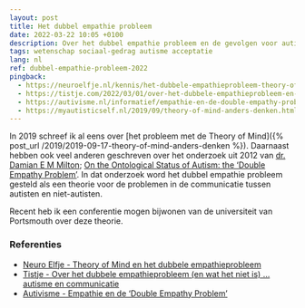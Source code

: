 ```yaml
---
layout: post
title: Het dubbel empathie probleem
date: 2022-03-22 10:05 +0100
description: Over het dubbel empathie probleem en de gevolgen voor autisten
tags: wetenschap sociaal-gedrag autisme acceptatie
lang: nl
ref: dubbel-empathie-probleem-2022
pingback:
  - https://neuroelfje.nl/kennis/het-dubbele-empathieprobleem-theory-of-mind/
  - https://tistje.com/2022/03/01/over-het-dubbele-empathieprobleem-en-wat-het-niet-is-autisme-en-communicatie/
  - https://autivisme.nl/informatief/empathie-en-de-double-empathy-problem/
  - https://myautisticself.nl/2019/09/theory-of-mind-anders-denken.html
---
```

In 2019 schreef ik al eens over [het probleem met de Theory of Mind]({% post_url /2019/2019-09-17-theory-of-mind-anders-denken %}). Daarnaast hebben ook veel anderen geschreven over het onderzoek uit 2012 van [dr. Damian E M Milton](https://www.kent.ac.uk/social-policy-sociology-social-research/people/1419/milton-damian); [On the Ontological Status of Autism: the ‘Double Empathy Problem’](https://kar.kent.ac.uk/62639/1/Double%20empathy%20problem.pdf). In dat onderzoek word het dubbel empathie probleem gesteld als een theorie voor de problemen in de communicatie tussen autisten en niet-autisten.

Recent heb ik een conferentie mogen bijwonen van de universiteit van Portsmouth over deze theorie.

### Referenties
- [Neuro Elfje - Theory of Mind en het dubbele empathieprobleem](https://neuroelfje.nl/kennis/het-dubbele-empathieprobleem-theory-of-mind/)
- [Tistje - Over het dubbele empathieprobleem (en wat het niet is) &hellip; autisme en communicatie](https://tistje.com/2022/03/01/over-het-dubbele-empathieprobleem-en-wat-het-niet-is-autisme-en-communicatie/)
- [Autivisme - Empathie en de ‘Double Empathy Problem’](https://autivisme.nl/informatief/empathie-en-de-double-empathy-problem/)